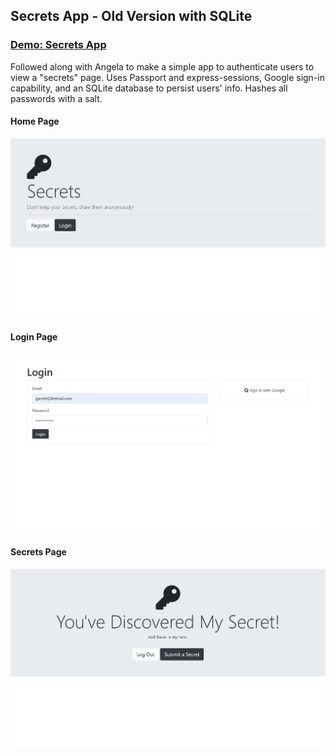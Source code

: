 ## Secrets App - Old Version with SQLite

### [Demo: Secrets App](https://replit.com/@gdbecker/AuthenticationApp)

Followed along with Angela to make a simple app to authenticate users to view a "secrets" page. Uses Passport and express-sessions, Google sign-in capability, and an SQLite database to persist users' info. Hashes all passwords with a salt.

#### Home Page

!["HomePage"](./01-HomePage.png)

#### Login Page

!["LoginPage"](./02-LoginPage.png)

#### Secrets Page

!["SecretsPage"](./03-SecretsPage.png)
